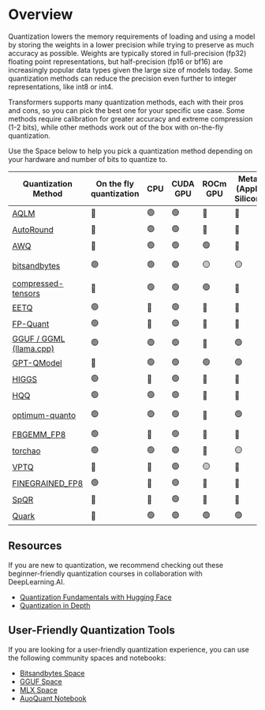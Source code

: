 <!--Copyright 2024 The HuggingFace Team. All rights reserved.

Licensed under the Apache License, Version 2.0 (the "License"); you may not use this file except in compliance with
the License. You may obtain a copy of the License at

http://www.apache.org/licenses/LICENSE-2.0

Unless required by applicable law or agreed to in writing, software distributed under the License is distributed on
an "AS IS" BASIS, WITHOUT WARRANTIES OR CONDITIONS OF ANY KIND, either express or implied. See the License for the
specific language governing permissions and limitations under the License.

⚠️ Note that this file is in Markdown but contain specific syntax for our doc-builder (similar to MDX) that may not be
rendered properly in your Markdown viewer.

-->

# Overview

Quantization lowers the memory requirements of loading and using a model by storing the weights in a lower precision while trying to preserve as much accuracy as possible. Weights are typically stored in full-precision (fp32) floating point representations, but half-precision (fp16 or bf16) are increasingly popular data types given the large size of models today. Some quantization methods can reduce the precision even further to integer representations, like int8 or int4.

Transformers supports many quantization methods, each with their pros and cons, so you can pick the best one for your specific use case. Some methods require calibration for greater accuracy and extreme compression (1-2 bits), while other methods work out of the box with on-the-fly quantization.

Use the Space below to help you pick a quantization method depending on your hardware and number of bits to quantize to.

| Quantization Method                       | On the fly quantization | CPU             | CUDA GPU | ROCm GPU  | Metal (Apple Silicon)              | Intel GPU       | Torch compile() | Bits         | PEFT Fine Tuning | Serializable with 🤗Transformers | 🤗Transformers Support  | Link to library                             |
|-------------------------------------------|----------------------|-----------------|----------|-----------|------------------------------------|-----------------|-----------------|--------------|------------------|-----------------------------|-------------------------|---------------------------------------------|
| [AQLM](./aqlm)                            | 🔴                   | 🟢              |     🟢     | 🔴        | 🔴                                 | 🟢              | 🟢              | 1/2          | 🟢               | 🟢                          | 🟢                      | https://github.com/Vahe1994/AQLM            |
| [AutoRound](./auto_round)                 | 🔴                   | 🟢               | 🟢          |   🔴        |   🔴                                |   🟢              |   🔴               | 2/3/4/8      |    🔴              |       🟢                      |    🟢                       |      https://github.com/intel/auto-round                                       |
| [AWQ](./awq)                              | 🔴                   | 🟢              | 🟢        | 🟢        | 🔴                                 | 🟢              | ?               | 4            | 🟢               | 🟢                          | 🟢                      | https://github.com/casper-hansen/AutoAWQ    |
| [bitsandbytes](./bitsandbytes)            | 🟢                   | 🟢 |     🟢     | 🟡 | 🟡                    | 🟢 | 🟢 | 4/8          | 🟢               | 🟢                          | 🟢                      | https://github.com/bitsandbytes-foundation/bitsandbytes |
| [compressed-tensors](./compressed_tensors) | 🔴                   | 🟢              |     🟢     | 🟢        | 🔴                                 | 🔴              | 🔴              | 1/8          | 🟢               | 🟢                          | 🟢                      | https://github.com/neuralmagic/compressed-tensors |
| [EETQ](./eetq)                            | 🟢                   | 🔴              | 🟢        | 🔴        | 🔴                                 | 🔴              | ?               | 8            | 🟢               | 🟢                          | 🟢                      | https://github.com/NetEase-FuXi/EETQ        |
| [FP-Quant](./fp_quant)                          | 🟢                   | 🔴              | 🟢        | 🔴        | 🔴                                 | 🔴              | 🟢              | 4           | 🔴               | 🟢                          | 🟢                      | https://github.com/IST-DASLab/FP-Quant      |
| [GGUF / GGML (llama.cpp)](../gguf)        | 🟢                   | 🟢              | 🟢        | 🔴        | 🟢                                 | 🟢              | 🔴              | 1/8          | 🔴               | [See Notes](../gguf)     | [See Notes](../gguf) | https://github.com/ggerganov/llama.cpp      |
| [GPT-QModel](./gptq)                     | 🔴                   | 🟢 | 🟢        | 🟢        | 🟢                                 | 🟢 | 🔴              | 2/3/4/8      | 🟢               | 🟢                          | 🟢                      | https://github.com/ModelCloud/GPTQModel        |
| [HIGGS](./higgs)                          | 🟢                   | 🔴              | 🟢        | 🔴        | 🔴                                 | 🔴              | 🟢              | 2/4          | 🔴               | 🟢                          | 🟢                      | https://github.com/HanGuo97/flute           |
| [HQQ](./hqq)                              | 🟢                   | 🟢              | 🟢        | 🔴        | 🔴                                 | 🟢              | 🟢              | 1/8          | 🟢               | 🔴                          | 🟢                      | https://github.com/mobiusml/hqq/            |
| [optimum-quanto](./quanto)                | 🟢                   | 🟢              | 🟢        | 🔴        | 🟢                                 | 🟢              | 🟢              | 2/4/8        | 🔴               | 🔴                          | 🟢                      | https://github.com/huggingface/optimum-quanto       |
| [FBGEMM_FP8](./fbgemm_fp8)                | 🟢                   | 🔴              | 🟢        | 🔴        | 🔴                                 | 🔴              | 🔴              | 8            | 🔴               | 🟢                          | 🟢                      | https://github.com/pytorch/FBGEMM       |
| [torchao](./torchao)                      | 🟢                   | 🟢               | 🟢        | 🔴        | 🟡 | 🟢              |                 | 4/8          |                  | 🟢🔴                        | 🟢                      | https://github.com/pytorch/ao       |
| [VPTQ](./vptq)                            | 🔴                   | 🔴              |     🟢     | 🟡        | 🔴                                 | 🔴              | 🟢              | 1/8          | 🔴               | 🟢                          | 🟢                      | https://github.com/microsoft/VPTQ            |
| [FINEGRAINED_FP8](./finegrained_fp8)      | 🟢                   | 🔴              | 🟢        | 🔴        | 🔴                                 | 🟢              | 🔴              | 8            | 🔴               | 🟢                          | 🟢                      |        |
| [SpQR](./spqr)                            | 🔴                     |  🔴   | 🟢        | 🔴              |    🔴    | 🔴         |         🟢              | 3            |              🔴                     | 🟢           | 🟢                      | https://github.com/Vahe1994/SpQR/       |
| [Quark](./quark)                          | 🔴                     | 🟢 | 🟢      | 🟢      | 🟢                   | 🟢       | ?               | 2/4/6/8/9/16 | 🔴                | 🔴                               | 🟢                       | https://quark.docs.amd.com/latest/                      |

## Resources

If you are new to quantization, we recommend checking out these beginner-friendly quantization courses in collaboration with DeepLearning.AI.

* [Quantization Fundamentals with Hugging Face](https://www.deeplearning.ai/short-courses/quantization-fundamentals-with-hugging-face/)
* [Quantization in Depth](https://www.deeplearning.ai/short-courses/quantization-in-depth)

## User-Friendly Quantization Tools

If you are looking for a user-friendly quantization experience, you can use the following community spaces and notebooks:

* [Bitsandbytes Space](https://huggingface.co/spaces/bnb-community/bnb-my-repo)
* [GGUF Space](https://huggingface.co/spaces/ggml-org/gguf-my-repo)
* [MLX Space](https://huggingface.co/spaces/mlx-community/mlx-my-repo)
* [AuoQuant Notebook](https://colab.research.google.com/drive/1b6nqC7UZVt8bx4MksX7s656GXPM-eWw4?usp=sharing#scrollTo=ZC9Nsr9u5WhN)
